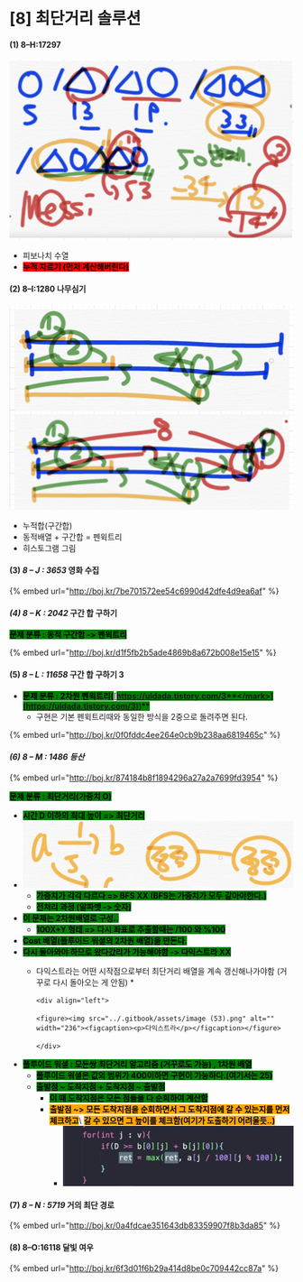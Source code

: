 # \[8] 최단거리 솔루션

#### (1) 8–H:17297

![](<../.gitbook/assets/image (1) (1) (1) (1).png>)

* 피보나치 수열
* <mark style="background-color:red;">**누적 자르기 (먼저 계산해버린다)**</mark>

#### (2) 8–I:1280 나무심기

![](<../.gitbook/assets/image (8).png>)

* 누적합(구간합)
* 동적배열 + 구간합 = 펜윅트리
* 히스토그램 그림

#### (3) _8 – J : 3653_ 영화 수집

{% embed url="http://boj.kr/7be701572ee54c6990d42dfe4d9ea6af" %}

#### _(4) 8 – K : 2042_ 구간 합 구하기

<mark style="background-color:green;">**문제 분류 : 동적 구간합 -> 펜윅트리**</mark>

{% embed url="http://boj.kr/d1f5fb2b5ade4869b8a672b008e15e15" %}

#### (5) _8 – L : 11658_ 구간 합 구하기 3

* <mark style="background-color:green;">**문제 분류 : 2차원 펜윅트리(**</mark>[<mark style="background-color:green;">**https://uldada.tistory.com/3**</mark>](https://uldada.tistory.com/3)<mark style="background-color:green;">**)**</mark>
  * 구현은 기본 펜윅트리때와 동일한 방식을 2중으로 돌려주면 된다.

{% embed url="http://boj.kr/0f0fddc4ee264e0cb9b238aa6819465c" %}

#### _(6) 8 – M : 1486 등산_

{% embed url="http://boj.kr/874184b8f1894296a27a2a7699fd3954" %}

<mark style="background-color:green;">**문제 분류 :  최단거리(가중치 O)**</mark>

* <mark style="background-color:green;">**시간 D 이하의 최대 높이 => 최단거리**</mark>
* ![](<../.gitbook/assets/image (52).png>)
  * <mark style="background-color:green;">**가중치가 각각 다르다 => BFS XX (BFS는 가중치가 모두 같아야한다.)**</mark>
  * <mark style="background-color:green;">**전처리 과정 (알파벳 -> 숫자)**</mark>
* <mark style="background-color:green;">**이 문제는 2차원배열로 구성..**</mark>&#x20;
  * <mark style="background-color:green;">**100X+Y 형태 => 다시 좌표로 추출할때는 /100 와 %100**</mark>
* <mark style="background-color:green;">**Cost 배열(플루이드 워셜의 2차원 배열)을 만든다.**</mark>
* <mark style="background-color:green;">**다시 돌아와야 하므로 왔다갔리가 가능해야함 -> 다익스트라 XX**</mark>
  * 다익스트라는 어떤 시작점으로부터 최단거리 배열을 계속 갱신해나가야함 (거꾸로 다시 돌아오는 게 안됨)
    *

        <div align="left">

        <figure><img src="../.gitbook/assets/image (53).png" alt="" width="236"><figcaption><p>다익스트라</p></figcaption></figure>

        </div>


* <mark style="background-color:green;">**플루이드 워셜 : 모든쌍 최단거리 알고리즘 (거꾸로도 가능) , 1차원 배열**</mark>
  * <mark style="background-color:green;">**플루이드 워셜은 값의 범위가 400이하면 구현이 가능하다.(여기서는 25)**</mark>
  * <mark style="background-color:green;">**출발점 \~ 도착지점 + 도착지점 \~ 출발점**</mark>
    * <mark style="background-color:green;">**이 때 도착지점은 모든 점들을 다 순회하여 계산함**</mark>
    * <mark style="background-color:orange;">**출발점 \~> 모든 도착지점을 순회하면서 그 도착지점에 갈 수 있는지를 먼저 체크하고**</mark>\ <mark style="background-color:orange;">**갈 수 있으면 그 높이를 체크함(여기가 도출하기 어려울듯..)**</mark>
      * ![](<../.gitbook/assets/image (54).png>)

#### (7) _8 – N : 5719_ 거의 최단 경로

{% embed url="http://boj.kr/0a4fdcae351643db83359907f8b3da85" %}

#### (8) 8–O:16118 달빛 여우

{% embed url="http://boj.kr/6f3d01f6b29a414d8be0c709442cc87a" %}
